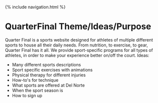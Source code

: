 {% include navigation.html %}

# QuarterFinal Theme/Ideas/Purpose

Quarter Final is a sports website designed for athletes of multiple different sports to house all their daily needs. From nutrition, to exercise, to gear, Quarter Final has it all. We provide sport-specific programs for all types of athletes, in order to make your experience better on/off the court.
Ideas:
- Many different sports descriptions
- Sport specific exercises with animations
- Physical therapy for different injuries
- How-to's for technique
- What sports are offered at Del Norte
- When the sport season is
- How to sign up